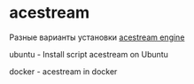 acestream
=========

Разные варианты установки [acestream engine](http://www.acestream.org/)

ubuntu - Install script acestream on Ubuntu

docker - acestream in docker



